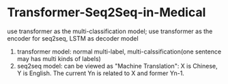 # Transformer-Seq2Seq-in-Medical
use transformer as the multi-classification model; use transformer as the encoder for seq2seq, LSTM as decoder model
1. transformer model: normal multi-label, multi-calssification(one sentence may has multi kinds of labels)
2. seq2seq model: can be viewed as "Machine Translation": X is Chinese, Y is English. The current Yn is related to X and former Yn-1.
